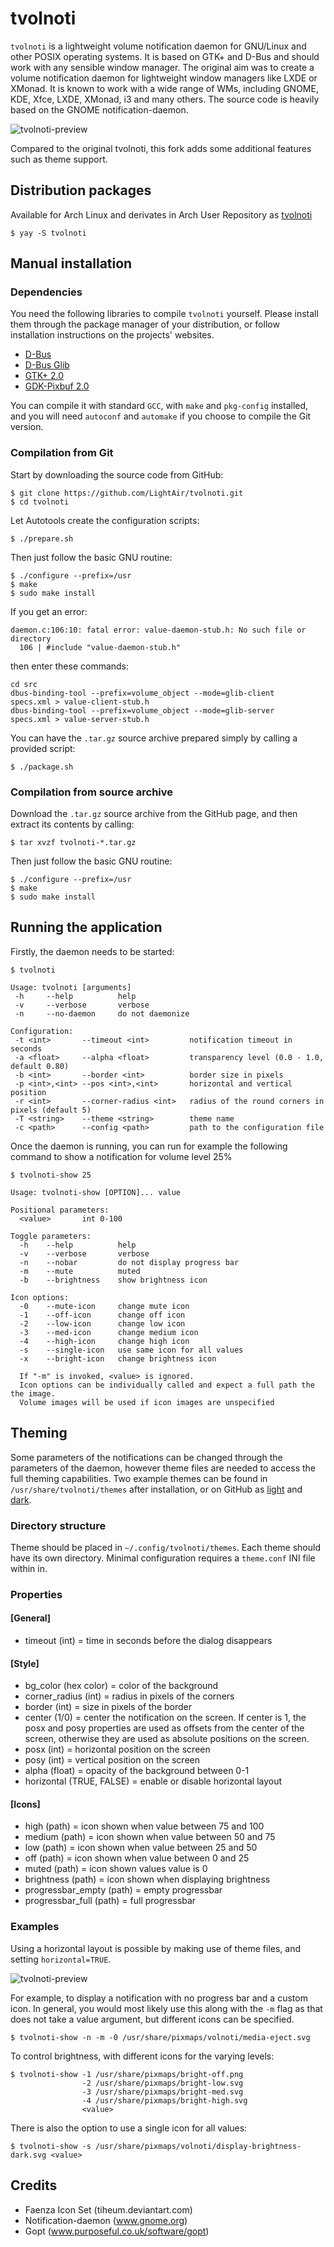 # tvolnoti


`tvolnoti` is a lightweight volume notification daemon for GNU/Linux and other POSIX operating systems. It is based on GTK+ and D-Bus and should work with any sensible window manager. The original aim was to create a volume notification daemon for lightweight window managers like LXDE or XMonad. It is known to work with a wide range of WMs, including GNOME, KDE, Xfce, LXDE, XMonad, i3 and many others. The source code is heavily based on the GNOME notification-daemon.

![tvolnoti-preview](img/montage.png)

Compared to the original tvolnoti, this fork adds some additional features such as theme support.


## Distribution packages


 Available for Arch Linux and derivates in Arch User Repository as [tvolnoti](https://aur.archlinux.org/packages/tvolnoti)

 ```
 $ yay -S tvolnoti
 ```

## Manual installation 

### Dependencies

You need the following libraries to compile `tvolnoti` yourself. Please
install them through the package manager of your distribution, or follow
installation instructions on the projects' websites.

 - [D-Bus](http://dbus.freedesktop.org)
 - [D-Bus Glib](http://dbus.freedesktop.org/releases/dbus-glib)
 - [GTK+ 2.0](http://www.gtk.org)
 - [GDK-Pixbuf 2.0](http://www.gtk.org)

You can compile it with standard `GCC`, with `make` and `pkg-config`
installed, and you will need `autoconf` and `automake` if you choose
to compile the Git version.

### Compilation from Git

Start by downloading the source code from GitHub:

```
$ git clone https://github.com/LightAir/tvolnoti.git
$ cd tvolnoti
```

Let Autotools create the configuration scripts:

```
$ ./prepare.sh
```

Then just follow the basic GNU routine:


```
$ ./configure --prefix=/usr
$ make
$ sudo make install
```

If you get an error:

```
daemon.c:106:10: fatal error: value-daemon-stub.h: No such file or directory
  106 | #include "value-daemon-stub.h"
```

then enter these commands:

```
cd src
dbus-binding-tool --prefix=volume_object --mode=glib-client       specs.xml > value-client-stub.h
dbus-binding-tool --prefix=volume_object --mode=glib-server       specs.xml > value-server-stub.h
```

You can have the `.tar.gz` source archive prepared simply by calling
a provided script:

```
$ ./package.sh
```

### Compilation from source archive


Download the `.tar.gz` source archive from the GitHub page, and then extract its contents by calling:

```
$ tar xvzf tvolnoti-*.tar.gz
```

Then just follow the basic GNU routine:

```
$ ./configure --prefix=/usr
$ make
$ sudo make install
```

## Running the application


Firstly, the daemon needs to be started:

```
$ tvolnoti
```

```
Usage: tvolnoti [arguments]
 -h		--help			help
 -v		--verbose		verbose
 -n		--no-daemon		do not daemonize

Configuration:
 -t <int>       --timeout <int>         notification timeout in seconds
 -a <float>	    --alpha <float>		    transparency level (0.0 - 1.0, default 0.80)
 -b <int>	    --border <int>		    border size in pixels
 -p <int>,<int>	--pos <int>,<int>		horizontal and vertical position
 -r <int>	    --corner-radius <int>   radius of the round corners in pixels (default 5)
 -T <string>	--theme <string>	    theme name
 -c <path>      --config <path>         path to the configuration file

```

Once the daemon is running, you can run for example the following command to show a notification for volume level 25%

```
$ tvolnoti-show 25
```
```
Usage: tvolnoti-show [OPTION]... value

Positional parameters:
  <value>		int 0-100

Toggle parameters:
  -h	--help		    help
  -v	--verbose	    verbose
  -n	--nobar		    do not display progress bar
  -m	--mute		    muted
  -b	--brightness	show brightness icon

Icon options:
  -0	--mute-icon	    change mute icon
  -1	--off-icon  	change off icon
  -2	--low-icon  	change low icon
  -3	--med-icon  	change medium icon
  -4	--high-icon	    change high icon
  -s	--single-icon	use same icon for all values
  -x	--bright-icon	change brightness icon

  If "-m" is invoked, <value> is ignored.
  Icon options can be individually called and expect a full path the the image.
  Volume images will be used if icon images are unspecified
```

## Theming

Some parameters of the notifications can be changed through the
parameters of the daemon, however theme files are needed to access the full theming capabilities. Two example themes can be found in `/usr/share/tvolnoti/themes` after installation, or on GitHub as [light](res/themes/light/theme.conf) and [dark](res/themes/dark/theme.conf).

### Directory structure

Theme should be placed in `~/.config/tvolnoti/themes`. Each theme should have its own directory. Minimal configuration requires a `theme.conf` INI file within in.

### Properties

#### [General]
  * timeout (int) = time in seconds before the dialog disappears

#### [Style]
  * bg_color (hex color) = color of the background
  * corner_radius (int) = radius in pixels of the corners
  * border (int) = size in pixels of the border
  * center (1/0) = center the notification on the screen. If center is 1, the posx and posy properties are used as offsets from the center of the screen, otherwise they are used as absolute positions on the screen.  
  * posx (int) = horizontal position on the screen
  * posy (int) = vertical position on the screen
  * alpha (float) = opacity of the background between 0-1
  * horizontal (TRUE, FALSE) = enable or disable horizontal layout

#### [Icons]
  * high (path) = icon shown when value between 75 and 100
  * medium (path) = icon shown when value between 50 and 75
  * low (path) = icon shown when value between 25 and 50
  * off (path) = icon shown when value between 0 and 25
  * muted (path) = icon shown values value is 0
  * brightness (path) = icon shown when displaying brightness
  * progressbar_empty (path) = empty progressbar
  * progressbar_full (path) = full progressbar

### Examples

Using a horizontal layout is possible by making use of theme files, and setting `horizontal=TRUE`.

![tvolnoti-preview](img/horizontal.png)

For example, to display a notification with no progress bar and a custom icon. In general, you would most likely use this along with the `-m` flag as that does not take a value argument, but different icons can be specified.

```
$ tvolnoti-show -n -m -0 /usr/share/pixmaps/volnoti/media-eject.svg
```



To control brightness, with different icons for the varying levels:

```
$ tvolnoti-show -1 /usr/share/pixmaps/bright-off.png
                -2 /usr/share/pixmaps/bright-low.svg
                -3 /usr/share/pixmaps/bright-med.svg
                -4 /usr/share/pixmaps/bright-high.svg
                <value>
```

There is also the option to use a single icon for all values:

```
$ tvolnoti-show -s /usr/share/pixmaps/volnoti/display-brightness-dark.svg <value>
```


## Credits


 - Faenza Icon Set (tiheum.deviantart.com)
 - Notification-daemon (www.gnome.org)
 - Gopt (www.purposeful.co.uk/software/gopt)
